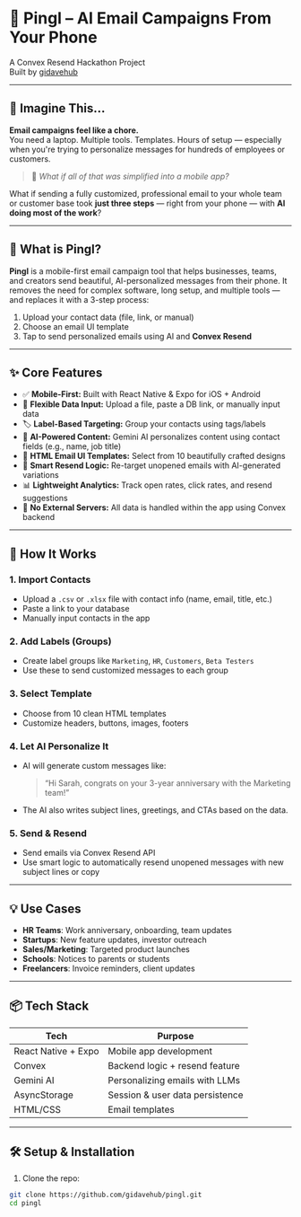 # 📩 Pingl – AI Email Campaigns From Your Phone  
A Convex Resend Hackathon Project  
Built by [gidavehub](https://github.com/gidavehub)

---

## 👋 Imagine This...

**Email campaigns feel like a chore.**  
You need a laptop. Multiple tools. Templates. Hours of setup — especially when you're trying to personalize messages for hundreds of employees or customers.

> 💭 *What if all of that was simplified into a mobile app?*

What if sending a fully customized, professional email to your whole team or customer base took **just three steps** — right from your phone — with **AI doing most of the work**?

---

## 🚀 What is Pingl?

**Pingl** is a mobile-first email campaign tool that helps businesses, teams, and creators send beautiful, AI-personalized messages from their phone. It removes the need for complex software, long setup, and multiple tools — and replaces it with a 3-step process:

1. Upload your contact data (file, link, or manual)
2. Choose an email UI template
3. Tap to send personalized emails using AI and **Convex Resend**

---

## ✨ Core Features

- ✅ **Mobile-First:** Built with React Native & Expo for iOS + Android
- 📂 **Flexible Data Input:** Upload a file, paste a DB link, or manually input data
- 🏷️ **Label-Based Targeting:** Group your contacts using tags/labels
- 🧠 **AI-Powered Content:** Gemini AI personalizes content using contact fields (e.g., name, job title)
- 💌 **HTML Email UI Templates:** Select from 10 beautifully crafted designs
- 🔁 **Smart Resend Logic:** Re-target unopened emails with AI-generated variations
- 📊 **Lightweight Analytics:** Track open rates, click rates, and resend suggestions
- 🔐 **No External Servers:** All data is handled within the app using Convex backend

---

## 📲 How It Works

### 1. Import Contacts
- Upload a `.csv` or `.xlsx` file with contact info (name, email, title, etc.)
- Paste a link to your database
- Manually input contacts in the app

### 2. Add Labels (Groups)
- Create label groups like `Marketing`, `HR`, `Customers`, `Beta Testers`
- Use these to send customized messages to each group

### 3. Select Template
- Choose from 10 clean HTML templates
- Customize headers, buttons, images, footers

### 4. Let AI Personalize It
- AI will generate custom messages like:
  > “Hi Sarah, congrats on your 3-year anniversary with the Marketing team!”

- The AI also writes subject lines, greetings, and CTAs based on the data.

### 5. Send & Resend
- Send emails via Convex Resend API
- Use smart logic to automatically resend unopened messages with new subject lines or copy

---

## 💡 Use Cases

- **HR Teams**: Work anniversary, onboarding, team updates
- **Startups**: New feature updates, investor outreach
- **Sales/Marketing**: Targeted product launches
- **Schools**: Notices to parents or students
- **Freelancers**: Invoice reminders, client updates

---

## 📦 Tech Stack

| Tech               | Purpose                             |
|--------------------|-------------------------------------|
| React Native + Expo| Mobile app development              |
| Convex             | Backend logic + resend feature      |
| Gemini AI          | Personalizing emails with LLMs      |
| AsyncStorage       | Session & user data persistence     |
| HTML/CSS           | Email templates                     |

---

## 🛠 Setup & Installation

1. Clone the repo:
```bash
git clone https://github.com/gidavehub/pingl.git
cd pingl
